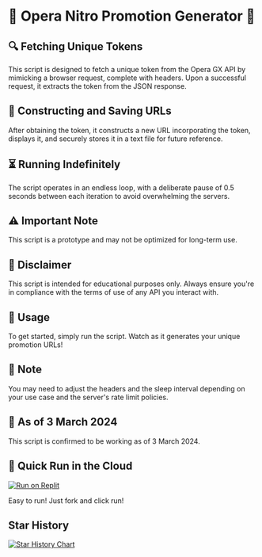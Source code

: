 # 🚀 Opera Nitro Promotion Generator 🚀

## 🔍 Fetching Unique Tokens

This script is designed to fetch a unique token from the Opera GX API by mimicking a browser request, complete with headers. Upon a successful request, it extracts the token from the JSON response.

## 🔄 Constructing and Saving URLs

After obtaining the token, it constructs a new URL incorporating the token, displays it, and securely stores it in a text file for future reference.

## ⏳ Running Indefinitely

The script operates in an endless loop, with a deliberate pause of 0.5 seconds between each iteration to avoid overwhelming the servers.

## ⚠️ Important Note

This script is a prototype and may not be optimized for long-term use.

## 📌 Disclaimer

This script is intended for educational purposes only. Always ensure you're in compliance with the terms of use of any API you interact with.

## 🔧 Usage

To get started, simply run the script. Watch as it generates your unique promotion URLs!

## 📝 Note

You may need to adjust the headers and the sleep interval depending on your use case and the server's rate limit policies.

## 📅 As of 3 March 2024

This script is confirmed to be working as of 3 March 2024.

## 🌟 Quick Run in the Cloud

[![Run on Replit](https://binbashbanana.github.io/deploy-buttons/buttons/remade/replit.svg)](https://replit.com/@Lomusire/opera-new-gggpt4?s=app)

Easy to run! Just fork and click run!

## Star History

<a href="https://star-history.com/#Lomusire/Operagx-nitro-new-&Timeline">
  <picture>
    <source media="(prefers-color-scheme: dark)" srcset="https://api.star-history.com/svg?repos=Lomusire/Operagx-nitro-new-&type=Timeline&theme=dark" />
    <source media="(prefers-color-scheme: light)" srcset="https://api.star-history.com/svg?repos=Lomusire/Operagx-nitro-new-&type=Timeline" />
    <img alt="Star History Chart" src="https://api.star-history.com/svg?repos=Lomusire/Operagx-nitro-new-&type=Timeline" />
  </picture>
</a>
